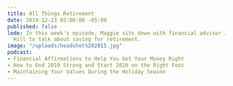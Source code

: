 ```yaml
---
title: All Things Retirement
date: 2019-12-23 05:00:00 -05:00
published: false
lede: In this week's episode, Maggie sits down with financial advisor Jessie Echard
  Hill to talk about saving for retirement.
image: "/uploads/headshot%202015.jpg"
podcast:
- Financial Affirmations to Help You Get Your Money Right
- How to End 2019 Strong and Start 2020 on the Right Foot
- Maintaining Your Values During the Holiday Season
---
```


